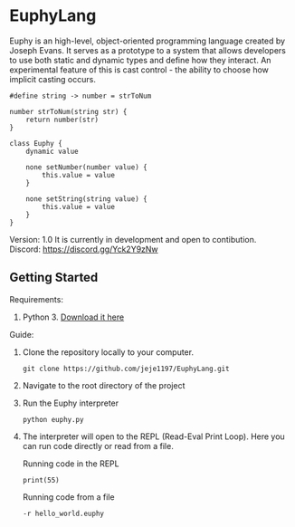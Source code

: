 # EuphyLang

Euphy is an high-level, object-oriented programming language created by Joseph Evans.
It serves as a prototype to a system that allows developers to use both static and dynamic
types and define how they interact. An experimental feature of this is cast control - the ability to choose how
implicit casting occurs.

```
#define string -> number = strToNum

number strToNum(string str) {
    return number(str)
}

class Euphy {
    dynamic value

    none setNumber(number value) {
        this.value = value
    }

    none setString(string value) {
        this.value = value
    }
}

```

Version: 1.0
It is currently in development and open to contibution.
\
Discord: https://discord.gg/Yck2Y9zNw

## Getting Started

Requirements:
    
1) Python 3. [Download it here](https://www.python.org/downloads)

Guide:
1) Clone the repository locally to your computer.

   ```
   git clone https://github.com/jeje1197/EuphyLang.git
   ```
    
2) Navigate to the root directory of the project
3) Run the Euphy interpreter

   ```
   python euphy.py
   ```

4) The interpreter will open to the REPL (Read-Eval Print Loop). Here you can run code directly or read from a file.

   Running code in the REPL
   ```
   print(55)
   ```

   Running code from a file
   ```
   -r hello_world.euphy
   ```

